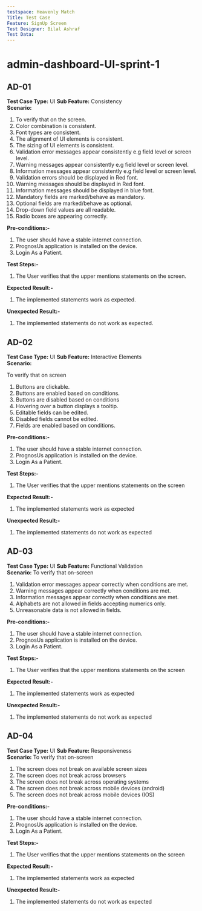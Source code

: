 ```yaml
---
testspace: Heavenly Match
Title: Test Case
Feature: SignUp Screen  
Test Designer: Bilal Ashraf
Test Data: 
---
```

#  admin-dashboard-UI-sprint-1


 
## AD-01
**Test Case Type:**  UI 
**Sub Feature:** Consistency   
**Scenario:**
  1. To verify that on the screen.
  2. Color combination is consistent.
  3. Font types are consistent.
  4. The alignment of UI elements is consistent.
  5. The sizing of UI elements is consistent.
  6. Validation error messages appear consistently e.g field level or screen level.
  7. Warning messages appear consistently e.g field level or screen level.
  8. Information messages appear consistently e.g field level or screen level.
  9. Validation errors should be displayed in Red font.
  10. Warning messages should be displayed in Red font.
  11. Information messages should be displayed in blue font.
  12. Mandatory fields are marked/behave as mandatory.
  13. Optional fields are marked/behave as optional.
  14. Drop-down field values are all readable.
  15. Radio boxes are appearing correctly.
  

**Pre-conditions:-**

1. The user should have a stable internet connection. 
2. PrognosUs application is installed on the device.  
3. Login As a Patient.



**Test Steps:-**

1. The User verifies that the upper mentions statements on the screen.   


**Expected Result:-**

1.  The implemented statements work as expected.    

**Unexpected Result:-**

1. The implemented statements do not work as expected.    
                                    
                                                                                                                         
  ## AD-02
**Test Case Type:**  UI
**Sub Feature:** Interactive Elements    
**Scenario:**
 
 To verify that on screen
 1. Buttons are clickable. 
 2. Buttons are enabled based on conditions. 
 3. Buttons are disabled based on conditions
 4. Hovering over a button displays a tooltip.
 5. Editable fields can be edited.
 6. Disabled fields cannot be edited.
 7. Fields are enabled based on conditions.
  

**Pre-conditions:-**

1. The user should have a stable internet connection. 
2. PrognosUs application is installed on the device.
3. Login As a Patient.


**Test Steps:-**

1. The User verifies that the upper mentions statements on the screen      


**Expected Result:-**

1.  The implemented statements work as expected      

**Unexpected Result:-**

1. The implemented statements do not work as expected                                                                                                                           
                                                                                                                                 


  ## AD-03
**Test Case Type:**  UI
**Sub Feature:** Functional Validation  
**Scenario:**
  To verify that on-screen
  
1. Validation error messages appear correctly when conditions are met.
2. Warning messages appear correctly when conditions are met.
3. Information messages appear correctly when conditions are met.
4. Alphabets are not allowed in fields accepting numerics only.
5. Unreasonable data is not allowed in fields.


**Pre-conditions:-**

1. The user should have a stable internet connection. 
2. PrognosUs application is installed on the device.  
3. Login As a Patient.


**Test Steps:-**

1. The User verifies that the upper mentions statements on the screen      


**Expected Result:-**

1.  The implemented statements work as expected      

**Unexpected Result:-**

1. The implemented statements do not work as expected     





 ## AD-04
**Test Case Type:**  UI
**Sub Feature:** Responsiveness  
**Scenario:**
  To verify that on-screen
  
1. The screen does not break on available screen sizes
2. The screen does not break across browsers
3. The screen does not break across operating systems
4. The screen does not break across mobile devices (android)
5. The screen does not break across mobile devices (IOS)


**Pre-conditions:-**

1. The user should have a stable internet connection. 
2. PrognosUs application is installed on the device.  
3. Login As a Patient.


**Test Steps:-**

1. The User verifies that the upper mentions statements on the screen      


**Expected Result:-**

1.  The implemented statements work as expected      

**Unexpected Result:-**

1. The implemented statements do not work as expected   





